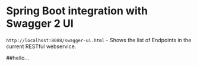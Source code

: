 # Spring Boot integration with Swagger 2 UI

`http://localhost:8088/swagger-ui.html` - Shows the list of Endpoints in the current RESTful webservice.

##hello...
